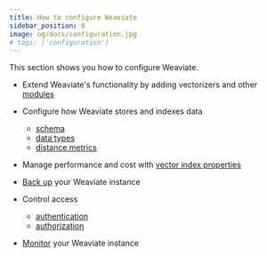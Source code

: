```yaml
---
title: How to configure Weaviate
sidebar_position: 0
image: og/docs/configuration.jpg
# tags: ['configuration']
---
```


This section shows you how to configure Weaviate.

- Extend Weaviate's functionality by adding vectorizers and other [modules](./modules.md)
- Configure how Weaviate stores and indexes data

  - [schema](docs/weaviate/manage-collections/index.mdx)
  - [data types](../config-refs/datatypes.md)
  - [distance metrics](../config-refs/distances.md)

- Manage performance and cost with [vector index properties](/docs/weaviate/config-refs/schema/vector-index)
- [Back up](docs/deploy/config-guides/backups.md) your Weaviate instance
- Control access
  - [authentication](./authentication.md)
  - [authorization](docs/deploy/config-guides/authorization.md)
- [Monitor](./monitoring.md) your Weaviate instance
